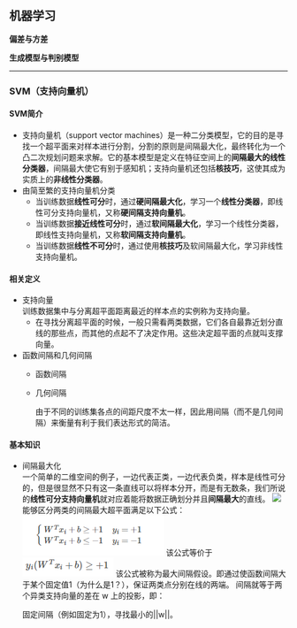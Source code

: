  ## **机器学习**

**偏差与方差**

**生成模型与判别模型**



----
### **SVM（支持向量机）**
#### SVM简介  
- 支持向量机（support vector machines）是一种二分类模型，它的目的是寻找一个超平面来对样本进行分割，分割的原则是间隔最大化，最终转化为一个凸二次规划问题来求解。它的基本模型是定义在特征空间上的**间隔最大的线性分类器**，间隔最大使它有别于感知机；支持向量机还包括**核技巧**，这使其成为实质上的**非线性分类器**。
- 由简至繁的支持向量机分类
  - 当训练数据**线性可分**时，通过**硬间隔最大化**，学习一个**线性分类器**，即线性可分支持向量机，又称**硬间隔支持向量机**。
  - 当训练数据**接近线性可分**时，通过**软间隔最大化**，学习一个线性分类器，即线性支持向量机，又称**软间隔支持向量机**。
  - 当训练数据**线性不可分**时，通过使用**核技巧**及软间隔最大化，学习非线性支持向量机。  
#### 相关定义
- 支持向量  
     训练数据集中与分离超平面距离最近的样本点的实例称为支持向量。
     - 在寻找分离超平面的时候，一般只需看两类数据，它们各自最靠近划分直线的那些点，而其他的点起不了决定作用。这些决定超平面的点就叫支撑向量。
- 函数间隔和几何间隔  
  - 函数间隔  
    
  - 几何间隔

    由于不同的训练集各点的间距尺度不太一样，因此用间隔（而不是几何间隔）来衡量有利于我们表达形式的简洁。
 #### 基本知识  
 - 间隔最大化  
   一个简单的二维空间的例子，一边代表正类，一边代表负类，样本是线性可分的，但是很显然不只有这一条直线可以将样本分开，而是有无数条，我们所说的**线性可分支持向量机**就对应着能将数据正确划分并且**间隔最大**的直线。
   ![
](https://github.com/sfxz035/DL-Learning/raw/master/picture/20180328155347956.png)
     能够区分两类的间隔最大超平面满足以下公式：  
     ![enter image description here](https://github.com/sfxz035/DL-Learning/raw/master/picture/1556011439%281%29.jpg)
      该公式等价于![enter image description here](https://github.com/sfxz035/DL-Learning/raw/master/picture/1556012611%281%29.jpg)
         该公式被称为最大间隔假设。即通过使函数间隔大于某个固定值1（为什么是1？），保证两类点分别在线的两端。
   间隔就等于两个异类支持向量的差在 w 上的投影，即：
   
   固定间隔（例如固定为1），寻找最小的||w||。

<!--stackedit_data:
eyJoaXN0b3J5IjpbLTE0MTc5NTM5ODMsMTE3MjIzMTM1MywxMD
EwODg1MTEwLDEyNjY3OTMzOTcsLTE2Nzg2NzczNzYsLTE2MTA4
NDM3MTYsMTE0MzU4NTExNiwtMjAzNzg0MjM0NywxMTA2ODgyMz
E2LDE4MzE4MDM4OTgsLTM1ODI0NjgzNiwxMTkwODAzOTM1LDIx
MzM4NDA3NzEsLTYzNjE3MjkwNiwtMTQ1OTc5NjE3NiwtOTE0Mz
kwNDM5LDkxNTk4NjAwNyw0OTcyODY2NzMsLTE0OTM4ODI1MCwx
OTQyMTYzNzkwXX0=
-->